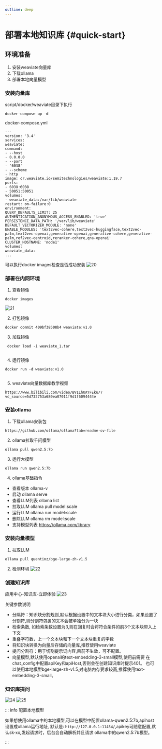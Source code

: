 ```yaml
---
outline: deep
---
```


# 部署本地知识库 {#quick-start}

## 环境准备
1. 安装weaviate向量库
2. 下载ollama
3. 部署本地向量模型

### 安装向量库
 script/docker/weaviate目录下执行
```
docker-compose up -d 
```
docker-compose.yml
```
---
version: '3.4'
services:
weaviate:
command:
- --host
- 0.0.0.0
- --port
- '6038'
- --scheme
- http
image: cr.weaviate.io/semitechnologies/weaviate:1.19.7
ports:
- 6038:6038
- 50051:50051
volumes:
- weaviate_data:/var/lib/weaviate
restart: on-failure:0
environment:
QUERY_DEFAULTS_LIMIT: 25
AUTHENTICATION_ANONYMOUS_ACCESS_ENABLED: 'true'
PERSISTENCE_DATA_PATH: '/var/lib/weaviate'
DEFAULT_VECTORIZER_MODULE: 'none'
ENABLE_MODULES: 'text2vec-cohere,text2vec-huggingface,text2vec-palm,text2vec-openai,generative-openai,generative-cohere,generative-palm,ref2vec-centroid,reranker-cohere,qna-openai'
CLUSTER_HOSTNAME: 'node1'
volumes:
weaviate_data:
...
```
可以执行docker images检查是否成功安装
![20](/guide/image/20.png)

### 部署在内网环境

1. 查看镜像 
```
docker images 
```
![21](/guide/image/21.png)

2. 打包镜像
```
docker commit 409bf38508b4 weaviate:v1.0
```

3. 加载镜像

```
 docker load -i weaviate_1.tar
 
```

4. 运行镜像
 
```
docker run -d weaviate:v1.0
 
```

5. weaviate向量数据库教学视频
```
https://www.bilibili.com/video/BV1LhUAYFEku/?vd_source=5d732753a680ea07011f9d1f6094444e
```

### 安装ollama

1. 下载ollama安装包
```
https://github.com/ollama/ollama?tab=readme-ov-file

```

2. ollama拉取千问模型

```
ollama pull qwen2.5:7b
```

3. 运行大模型  

```
ollama run qwen2.5:7b 
```

4. ollama基础指令
- 查看版本 ollama-v
- 启动 ollama serve
- 查看LLM列表 ollama list
- 拉取LLM ollama pull model:scale
- 运行LLM ollama run model:scale
- 删除LLM ollama rm model:scale
- 支持模型列表 https://ollama.com/library

### 安装向量模型
1. 拉取LLM 
```
ollama pull quentinz/bge-large-zh-v1.5
```

2. 检测环境
![22](/guide/image/22.png)

### 创建知识库
应用中心-知识库-立即体验
![23](/guide/image/23.png)

关键参数说明
- 分隔符：知识块分割规则,默认根据设置中的文本块大小进行分类，如果设置了分割符,则分割符包裹的文本会被单独分为一块
- 检索条数, 如检索条数设置为3,则在回复时会将符合条件的前3个文本块带入上下文
- 重叠字符数，上一个文本块和下一个文本块重复的字数
- 将知识块转换为向量后存储的向量库,推荐使用weaviate
- 提问分割符：用于切割提示词内容,目前不生效，可不配置。
- 向量模型,默认使用openai的text-embedding-3-small模型,使用前需要
在chat_config中配置apiKey和apiHost,否则会在创建知识库时提示401。
也可以使用本地模型bge-large-zh-v1.5,对电脑内存要求较高,推荐使用text-embedding-3-small。

### 知识库提问
![24](/guide/image/24.png)
![25](/guide/image/25.png)

::: info 配置本地模型

如果想使用ollama中的本地模型,可以在模型中配置ollama-qwen2.5:7b,apihost设置成ollama运行地址,
默认是: ```http://127.0.0.1:11434/```,apikey可随意配置,默认sk-xx,发起请求时，后台会自动解析并且请求
ollama中的qwen2.5:7b模型。

:::

